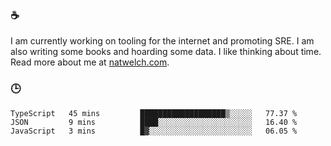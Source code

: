### ☕

I am currently working on tooling for the internet and promoting SRE. I am also writing some books and hoarding some data. I like thinking about time. Read more about me at [natwelch.com](https://natwelch.com).

### 🕒

<!--START_SECTION:waka-->
```text
TypeScript   45 mins         ███████████████████▒░░░░░   77.37 % 
JSON         9 mins          ████░░░░░░░░░░░░░░░░░░░░░   16.40 % 
JavaScript   3 mins          █▓░░░░░░░░░░░░░░░░░░░░░░░   06.05 % 
```
<!--END_SECTION:waka-->
